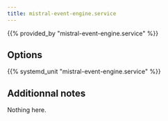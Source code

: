 ```yaml
---
title: mistral-event-engine.service
---
```


{{% provided_by "mistral-event-engine.service" %}}

## Options

{{% systemd_unit "mistral-event-engine.service" %}}

## Additionnal notes

Nothing here.